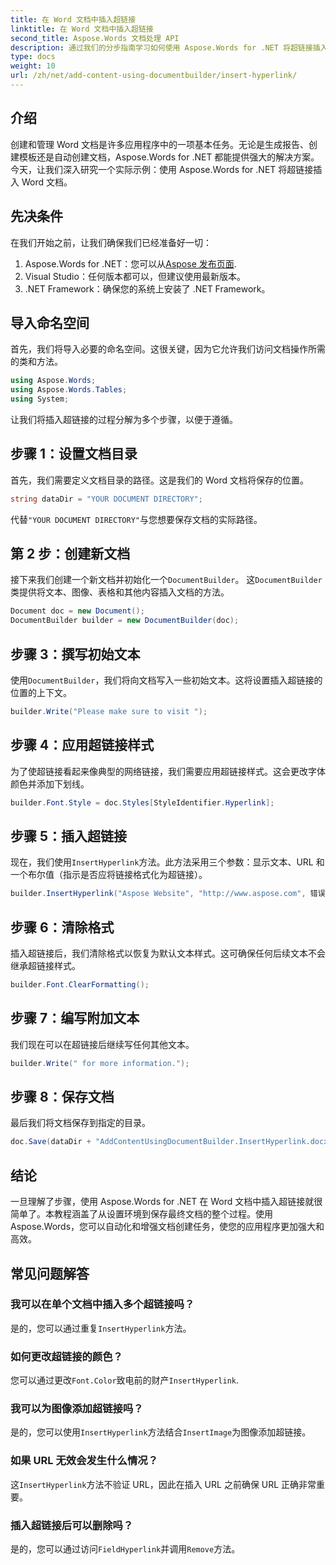 ```yaml
---
title: 在 Word 文档中插入超链接
linktitle: 在 Word 文档中插入超链接
second_title: Aspose.Words 文档处理 API
description: 通过我们的分步指南学习如何使用 Aspose.Words for .NET 将超链接插入 Word 文档。非常适合自动执行文档创建任务。
type: docs
weight: 10
url: /zh/net/add-content-using-documentbuilder/insert-hyperlink/
---
```

## 介绍

创建和管理 Word 文档是许多应用程序中的一项基本任务。无论是生成报告、创建模板还是自动创建文档，Aspose.Words for .NET 都能提供强大的解决方案。今天，让我们深入研究一个实际示例：使用 Aspose.Words for .NET 将超链接插入 Word 文档。

## 先决条件

在我们开始之前，让我们确保我们已经准备好一切：

1.  Aspose.Words for .NET：您可以从[Aspose 发布页面](https://releases.aspose.com/words/net/).
2. Visual Studio：任何版本都可以，但建议使用最新版本。
3. .NET Framework：确保您的系统上安装了 .NET Framework。

## 导入命名空间

首先，我们将导入必要的命名空间。这很关键，因为它允许我们访问文档操作所需的类和方法。

```csharp
using Aspose.Words;
using Aspose.Words.Tables;
using System;
```

让我们将插入超链接的过程分解为多个步骤，以便于遵循。

## 步骤 1：设置文档目录

首先，我们需要定义文档目录的路径。这是我们的 Word 文档将保存的位置。

```csharp
string dataDir = "YOUR DOCUMENT DIRECTORY";
```

代替`"YOUR DOCUMENT DIRECTORY"`与您想要保存文档的实际路径。

## 第 2 步：创建新文档

接下来我们创建一个新文档并初始化一个`DocumentBuilder`。 这`DocumentBuilder`类提供将文本、图像、表格和其他内容插入文档的方法。

```csharp
Document doc = new Document();
DocumentBuilder builder = new DocumentBuilder(doc);
```

## 步骤 3：撰写初始文本

使用`DocumentBuilder`，我们将向文档写入一些初始文本。这将设置插入超链接的位置的上下文。

```csharp
builder.Write("Please make sure to visit ");
```

## 步骤 4：应用超链接样式

为了使超链接看起来像典型的网络链接，我们需要应用超链接样式。这会更改字体颜色并添加下划线。

```csharp
builder.Font.Style = doc.Styles[StyleIdentifier.Hyperlink];
```

## 步骤 5：插入超链接

现在，我们使用`InsertHyperlink`方法。此方法采用三个参数：显示文本、URL 和一个布尔值（指示是否应将链接格式化为超链接）。

```csharp
builder.InsertHyperlink("Aspose Website", "http://www.aspose.com", 错误);
```

## 步骤 6：清除格式

插入超链接后，我们清除格式以恢复为默认文本样式。这可确保任何后续文本不会继承超链接样式。

```csharp
builder.Font.ClearFormatting();
```

## 步骤 7：编写附加文本

我们现在可以在超链接后继续写任何其他文本。

```csharp
builder.Write(" for more information.");
```

## 步骤 8：保存文档

最后我们将文档保存到指定的目录。

```csharp
doc.Save(dataDir + "AddContentUsingDocumentBuilder.InsertHyperlink.docx");
```

## 结论

一旦理解了步骤，使用 Aspose.Words for .NET 在 Word 文档中插入超链接就很简单了。本教程涵盖了从设置环境到保存最终文档的整个过程。使用 Aspose.Words，您可以自动化和增强文档创建任务，使您的应用程序更加强大和高效。

## 常见问题解答

### 我可以在单个文档中插入多个超链接吗？

是的，您可以通过重复`InsertHyperlink`方法。

### 如何更改超链接的颜色？

您可以通过更改`Font.Color`致电前的财产`InsertHyperlink`.

### 我可以为图像添加超链接吗？

是的，您可以使用`InsertHyperlink`方法结合`InsertImage`为图像添加超链接。

### 如果 URL 无效会发生什么情况？

这`InsertHyperlink`方法不验证 URL，因此在插入 URL 之前确保 URL 正确非常重要。

### 插入超链接后可以删除吗？

是的，您可以通过访问`FieldHyperlink`并调用`Remove`方法。